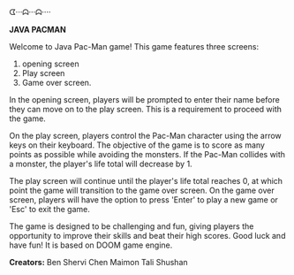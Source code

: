 ᗧ···ᗣ···ᗣ····

**JAVA PACMAN**

Welcome to Java Pac-Man game! 
This game features three screens: 
1. opening screen
2. Play screen
3. Game over screen.

In the opening screen, players will be prompted to enter their name before they can move on to the play screen. 
This is a requirement to proceed with the game.

On the play screen, players control the Pac-Man character using the arrow keys on their keyboard. 
The objective of the game is to score as many points as possible while avoiding the monsters. 
If the Pac-Man collides with a monster, the player's life total will decrease by 1.

The play screen will continue until the player's life total reaches 0, at which point the game will transition to the game over screen. 
On the game over screen, players will have the option to press 'Enter' to play a new game or 'Esc' to exit the game.

The game is designed to be challenging and fun, giving players the opportunity to improve their skills and beat their high scores. Good luck and have fun!
It is based on DOOM game engine. 


**Creators:** 
Ben Shervi
Chen Maimon
Tali Shushan
